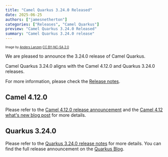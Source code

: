 ```yaml
---
title: "Camel Quarkus 3.24.0 Released"
date: 2025-06-25
authors: ["jamesnetherton"]
categories: ["Releases", "Camel Quarkus"]
preview: "Camel Quarkus 3.24.0 Released"
summary: "Camel Quarkus 3.24.0 release"
---
```


<sub><sup>Image by <a href="https://www.flickr.com/photos/lanzen/5984113332">Anders Lanzen</a> <a href="https://creativecommons.org/licenses/by-nc-sa/2.0">CC BY-NC-SA 2.0</a></sup></sub>

We are pleased to announce the 3.24.0 release of Camel Quarkus.

Camel Quarkus 3.24.0 aligns with the Camel 4.12.0 and Quarkus 3.24.0 releases.

For more information, please check the [Release notes](/releases/q-3.24.0/).

## Camel 4.12.0

Please refer to the [Camel 4.12.0 release announcement](/blog/2025/05/RELEASE-4.12.0/) and the [Camel 4.12 what's new blog post](/blog/2025/05/camel412-whatsnew/) for more details.

## Quarkus 3.24.0

Please refer to the [Quarkus 3.24.0 release notes](https://github.com/quarkusio/quarkus/releases/tag/3.24.0) for more details.
You can find the full release announcement on the [Quarkus Blog](https://quarkus.io/blog/tag/release/).
